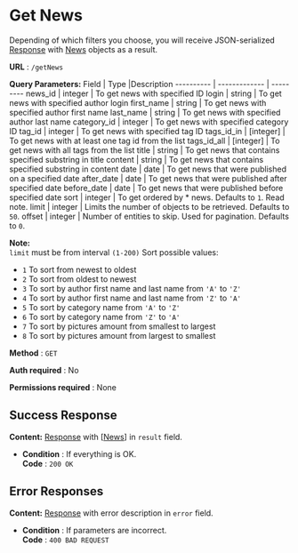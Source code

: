 # Get News

Depending of which filters you choose, you will receive JSON-serialized [Response](../types/response.md) with [News](../types/news.md) objects as a result.

**URL** : `/getNews`

**Query Parameters:** 
Field | Type |Description
---------- | ------------- | ---------
news_id | integer | To get news with specified ID
login | string | To get news with specified author login
first_name | string | To get news with specified author first name
last_name | string | To get news with specified author last name
category_id | integer | To get news with specified category ID
tag_id | integer | To get news with specified tag ID
tags_id_in | [integer] | To get news with at least one tag id from the list
tags_id_all | [integer] | To get news with all tags from the list
title | string | To get news that contains specified substring in title
content | string | To get news that contains specified substring in content
date | date | To get news that were published on a specified date
after_date | date | To get news that were published after specified date
before_date | date | To get news that were published before specified date
sort | integer | To get ordered by * news. Defaults to `1`. Read note.
limit | integer | Limits the number of objects to be retrieved. Defaults to `50`.
offset | integer | Number of entities to skip. Used for pagination. Defaults to `0`.

**Note:**  
`limit` must be from interval `(1-200)`
Sort possible values:
- `1` To sort from newest to oldest
- `2` To sort from oldest to newest
- `3` To sort by author first name and last name from `'A'` to `'Z'`
- `4` To sort by author first name and last name from `'Z'` to `'A'`
- `5` To sort by category name from `'A'` to `'Z'`
- `6` To sort by category name from `'Z'` to `'A'`
- `7` To sort by pictures amount from smallest to largest
- `8` To sort by pictures amount from largest to smallest


**Method** : `GET`

**Auth required** : No

**Permissions required** : None

## Success Response

**Content:** [Response](../types/response.md) with [[News](../types/news.md)] in `result` field.

* **Condition** : If everything is OK.  
**Code** : `200 OK`

## Error Responses

**Content:** [Response](../types/response.md) with error description in `error` field.

* **Condition** : If parameters are incorrect.  
**Code** : `400 BAD REQUEST`


